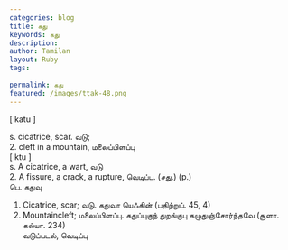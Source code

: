 ```yaml
---
categories: blog
title: கது
keywords: கது
description: 
author: Tamilan
layout: Ruby
tags: 
 
permalink: கது
featured: /images/ttak-48.png
---
```

  
[ katu ]  
  
s. cicatrice, scar. வடு;  
2. cleft in a mountain, மலைப்பிளப்பு  
[ ktu ]  
s. A cicatrice, a wart, வடு  
2. A fissure, a crack, a rupture, வெடிப்பு. (சது.) (p.)  
பெ. கதுவு  
1. Cicatrice, scar; வடு. கதுவா யெஃகின் (பதிற்றுப். 45, 4)  
2. Mountaincleft; மலைப்பிளப்பு. கதுப்புகுந் துறங்குபு கழுதுஞ்சோர்ந்தவே (சூளா. கல்யா. 234)  
வடுப்படல், வெடிப்பு